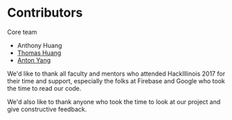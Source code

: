 # Contributors
Core team
* Anthony Huang
* [Thomas Huang](https://github.com/thomasehuang)
* [Anton Yang](https://github.com/theunderpaidone)

We'd like to thank all faculty and mentors who attended HackIllinois 2017 for their time and support, especially the folks at Firebase and Google who took the time to read our code.

We'd also like to thank anyone who took the time to look at our project and give constructive feedback.

